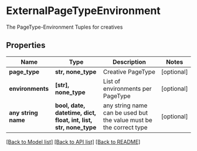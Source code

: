 # ExternalPageTypeEnvironment

The PageType-Environment Tuples for creatives

## Properties
Name | Type | Description | Notes
------------ | ------------- | ------------- | -------------
**page_type** | **str, none_type** | Creative PageType | [optional] 
**environments** | **[str], none_type** | List of environments per PageType | [optional] 
**any string name** | **bool, date, datetime, dict, float, int, list, str, none_type** | any string name can be used but the value must be the correct type | [optional]

[[Back to Model list]](../README.md#documentation-for-models) [[Back to API list]](../README.md#documentation-for-api-endpoints) [[Back to README]](../README.md)


